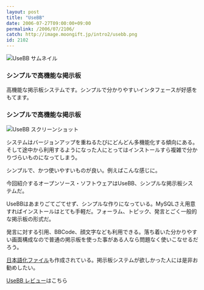 ```yaml
---
layout: post
title: "UseBB"
date: 2006-07-27T09:00:00+09:00
permalink: /2006/07/2106/
catch: http://image.moongift.jp/intro2/usebb.png
id: 2102
---
```

 ![UseBB サムネイル](http://image.moongift.jp/intro2/usebb.t.png "UseBB サムネイル")
  

### シンプルで高機能な掲示板
  
高機能な掲示板システムです。シンプルで分かりやすいインタフェースが好感をもてます。  
<!--more-->  

### シンプルで高機能な掲示板
  

![UseBB スクリーンショット](http://image.moongift.jp/intro2/usebb.png "UseBB スクリーンショット")

  

システムはバージョンアップを重ねるたびにどんどん多機能化する傾向にある。そして途中から利用するようになった人にとってはインストールすら複雑で分かりづらいものになってしまう。

  

シンプルで、かつ使いやすいものが良い。例えばこんな感じに。

  

今回紹介するオープンソース・ソフトウェアはUseBB、シンプルな掲示板システムだ。

  

UseBBはあまりごてごてせず、シンプルな作りになっている。MySQLさえ用意すればインストールはとても手軽だ。フォーラム、トピック、発言とごく一般的な掲示板の形式だ。

  

発言に対する引用、BBCode、顔文字なども利用できる。落ち着いた分かりやすい画面構成なので普通の掲示板を使った事がある人なら問題なく使いこなせるだろう。

  

[日本語化ファイル](http://blog.poyo.jp/archives.php/categ-1/year-2006/month-7/id-1152634796)も作成されている。掲示板システムが欲しかった人には是非お勧めしたい。

  

[UseBB レビュー](http://oss.moongift.jp/review/i-2115.html)はこちら

